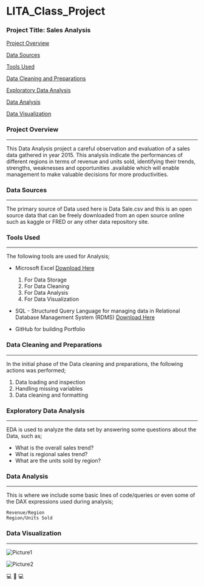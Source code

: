 # LITA_Class_Project

### Project Title: Sales Analysis

[Project Overview](#project-overview)

[Data Sources](#data-sources)

[Tools Used](#tools-used)

[Data Cleaning and Preparations](#data-cleaning-and-preparations)

[Exploratory Data Analysis](#exploratory-data-analysis)

[Data Analysis](#data-analysis)

[Data Visualization](#data-visualization)

### Project Overview
---
This Data Analysis project a careful observation and evaluation of a sales data gathered in year 2015. This analysis indicate the performances of different regions in terms of revenue and units sold, identifying their trends, strengths, weaknesses and opportunities .available which will enable management to make valuable decisions for more productivities.

### Data Sources
---
The primary source of Data used here is Data Sale.csv and this is an open source data that can be freely downloaded from an open source online such as kaggle or FRED or any other data repository site.

### Tools Used
---
The following tools are used for Analysis;
- Microsoft Excel [Download Here](https://www.microsoft.com)
   1. For Data Storage
   2. For Data Cleaning
   3. For Data Analysis
   4. For Data Visualization

- SQL - Structured Query Language for managing data in Relational Database Management System (RDMS) [Download Here](https://www.microsoft.com/en-us/sql-server/sql-server-downloads)
- GitHub for building Portfolio 

### Data Cleaning and Preparations
---
In the initial phase of the Data cleaning and preparations, the following actions was performed;
1. Data loading and inspection
2. Handling missing variables 
3. Data cleaning and formatting

### Exploratory Data Analysis
---
EDA is used to analyze the data set by answering some questions about the Data, such as;
- What is the overall sales trend?
- What is regional sales trend?
- What are the units sold by region?

### Data Analysis
---
This is where we include some basic lines of code/queries or even some of the DAX expressions used during analysis;

```Excel
Revenue/Region
Region/Units Sold
```
### Data Visualization
---

![Picture1](https://github.com/user-attachments/assets/8381e9b0-25c2-497d-ad51-2078bcada706)


![Picture2](https://github.com/user-attachments/assets/05c43f66-a67b-4651-aa04-aa225090047e)

💻  🥇  💻
